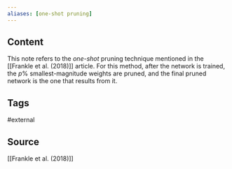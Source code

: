 ```yaml
---
aliases: [one-shot pruning]
---
```

## Content
This note refers to the *one-shot* pruning technique mentioned in the [[Frankle et al. (2018)]] article. For this method, after the network is trained, the $p\%$ smallest-magnitude weights are pruned, and the final pruned network is the one that results from it.

## Tags
#external 

## Source
[[Frankle et al. (2018)]]